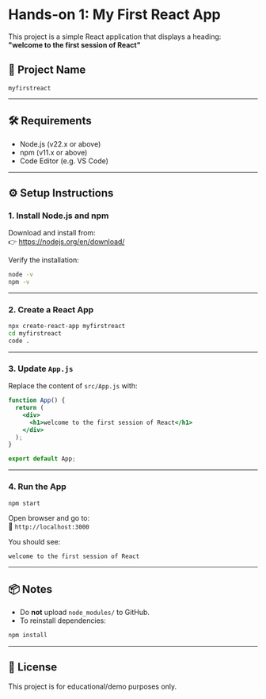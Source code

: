 
# Hands-on 1: My First React App

This project is a simple React application that displays a heading:  
**"welcome to the first session of React"**

## 📁 Project Name
`myfirstreact`

---

## 🛠️ Requirements

- Node.js (v22.x or above)
- npm (v11.x or above)
- Code Editor (e.g. VS Code)

---

## ⚙️ Setup Instructions

### 1. Install Node.js and npm

Download and install from:  
👉 https://nodejs.org/en/download/

Verify the installation:

```bash
node -v
npm -v
```

---

### 2. Create a React App

```bash
npx create-react-app myfirstreact
cd myfirstreact
code .
```

---

### 3. Update `App.js`

Replace the content of `src/App.js` with:

```jsx
function App() {
  return (
    <div>
      <h1>welcome to the first session of React</h1>
    </div>
  );
}

export default App;
```

---

### 4. Run the App

```bash
npm start
```

Open browser and go to:  
📍 `http://localhost:3000`

You should see:

```
welcome to the first session of React
```

---

## 📦 Notes

- Do **not** upload `node_modules/` to GitHub.
- To reinstall dependencies:

```bash
npm install
```

---

## 📄 License

This project is for educational/demo purposes only.
